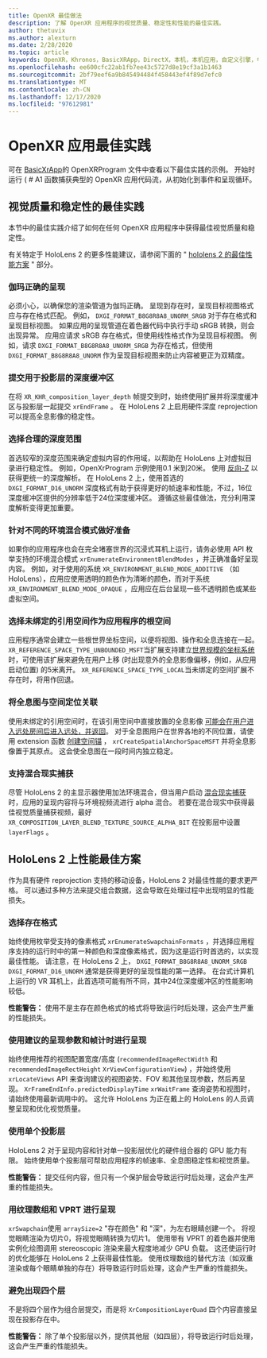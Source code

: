 ```yaml
---
title: OpenXR 最佳做法
description: 了解 OpenXR 应用程序的视觉质量、稳定性和性能的最佳实践。
author: thetuvix
ms.author: alexturn
ms.date: 2/28/2020
ms.topic: article
keywords: OpenXR，Khronos，BasicXRApp，DirectX，本机，本机应用，自定义引擎，中间件，最佳做法，性能，质量，稳定性
ms.openlocfilehash: ee600cfc22ab1fb7ee43c5727d8e19cf3a1b1463
ms.sourcegitcommit: 2bf79eef6a9b845494484f458443ef4f89d7efc0
ms.translationtype: MT
ms.contentlocale: zh-CN
ms.lasthandoff: 12/17/2020
ms.locfileid: "97612981"
---
```

# <a name="openxr-app-best-practices"></a>OpenXR 应用最佳实践

可在 <a href="https://github.com/microsoft/OpenXR-MixedReality/tree/master/samples/BasicXrApp" target="_blank">BasicXrApp</a>的 OpenXRProgram 文件中查看以下最佳实践的示例。 开始时运行 ( # A1 函数捕获典型的 OpenXR 应用代码流，从初始化到事件和呈现循环。

## <a name="best-practices-for-visual-quality-and-stability"></a>视觉质量和稳定性的最佳实践

本节中的最佳实践介绍了如何在任何 OpenXR 应用程序中获得最佳视觉质量和稳定性。

有关特定于 HoloLens 2 的更多性能建议，请参阅下面的 " [hololens 2 的最佳性能方案](#best-practices-for-performance-on-hololens-2) " 部分。

### <a name="gamma-correct-rendering"></a>伽玛正确的呈现

必须小心，以确保您的渲染管道为伽玛正确。 呈现到存在时，呈现目标视图格式应与存在格式匹配。 例如， `DXGI_FORMAT_B8G8R8A8_UNORM_SRGB` 对于存在格式和呈现目标视图。
如果应用的呈现管道在着色器代码中执行手动 sRGB 转换，则会出现异常。 应用应请求 sRGB 存在格式，但使用线性格式作为呈现目标视图。 例如，请求 `DXGI_FORMAT_B8G8R8A8_UNORM_SRGB` 为存在格式，但使用 `DXGI_FORMAT_B8G8R8A8_UNORM` 作为呈现目标视图来防止内容被更正为双精度。

### <a name="submit-depth-buffer-for-projection-layers"></a>提交用于投影层的深度缓冲区

在将 `XR_KHR_composition_layer_depth` 帧提交到时，始终使用扩展并将深度缓冲区与投影层一起提交 `xrEndFrame` 。
在 HoloLens 2 上启用硬件深度 reprojection 可以提高全息影像的稳定性。

### <a name="choose-a-reasonable-depth-range"></a>选择合理的深度范围

首选较窄的深度范围来确定虚拟内容的作用域，以帮助在 HoloLens 上对虚拟目录进行稳定性。
例如，OpenXrProgram 示例使用0.1 米到20米。
使用 [反向-Z](https://developer.nvidia.com/content/depth-precision-visualized) 以获得更统一的深度解析。
在 HoloLens 2 上，使用首选的 `DXGI_FORMAT_D16_UNORM` 深度格式有助于获得更好的帧速率和性能，不过，16位深度缓冲区提供的分辨率低于24位深度缓冲区。
遵循这些最佳做法，充分利用深度解析变得更加重要。

### <a name="prepare-for-different-environment-blend-modes"></a>针对不同的环境混合模式做好准备

如果你的应用程序也会在完全堵塞世界的沉浸式耳机上运行，请务必使用 API 枚举支持的环境混合模式 `xrEnumerateEnvironmentBlendModes` ，并正确准备好呈现内容。
例如，对于使用的系统 `XR_ENVIRONMENT_BLEND_MODE_ADDITIVE` （如 HoloLens），应用应使用透明的颜色作为清晰的颜色，而对于系统 `XR_ENVIRONMENT_BLEND_MODE_OPAQUE` ，应用应在后台呈现一些不透明颜色或某些虚拟空间。

### <a name="choose-unbounded-reference-space-as-applications-root-space"></a>选择未绑定的引用空间作为应用程序的根空间

应用程序通常会建立一些根世界坐标空间，以便将视图、操作和全息连接在一起。
`XR_REFERENCE_SPACE_TYPE_UNBOUNDED_MSFT`当扩展支持建立[世界规模的坐标系统](../../design/coordinate-systems.md#building-a-world-scale-experience)时，可使用该扩展来避免在用户上移 (时出现意外的全息影像偏移，例如，从应用启动位置) 的5米离开。
`XR_REFERENCE_SPACE_TYPE_LOCAL`当未绑定的空间扩展不存在时，将用作回退。

### <a name="associate-hologram-with-spatial-anchor"></a>将全息图与空间定位关联

使用未绑定的引用空间时，在该引用空间中直接放置的全息影像 [可能会在用户进入远处房间后进入远处，并返回](../../design/coordinate-systems.md#building-a-world-scale-experience)。
对于全息图用户在世界各地的不同位置，请使用 extension 函数 [创建空间锚](../../design/spatial-anchors.md#best-practices) ， `xrCreateSpatialAnchorSpaceMSFT` 并将全息影像置于其原点。 这会使全息图在一段时间内独立稳定。

### <a name="support-mixed-reality-capture"></a>支持混合现实捕获

尽管 HoloLens 2 的主显示器使用加法环境混合，但当用户启动 [混合现实捕获](../platform-capabilities-and-apis/mixed-reality-capture-for-developers.md)时，应用的呈现内容将与环境视频流进行 alpha 混合。
若要在混合现实中获得最佳视觉质量捕获视频，最好 `XR_COMPOSITION_LAYER_BLEND_TEXTURE_SOURCE_ALPHA_BIT` 在投影层中设置 `layerFlags` 。

## <a name="best-practices-for-performance-on-hololens-2"></a>HoloLens 2 上性能最佳方案

作为具有硬件 reprojection 支持的移动设备，HoloLens 2 对最佳性能的要求更严格。  可以通过多种方法来提交组合数据，这会导致在处理过程中出现明显的性能损失。

### <a name="select-a-swapchain-format"></a>选择存在格式

始终使用枚举受支持的像素格式 `xrEnumerateSwapchainFormats` ，并选择应用程序支持的运行时中的第一种颜色和深度像素格式，因为这是运行时首选的，以实现最佳性能。 请注意，在 HoloLens 2 上， `DXGI_FORMAT_B8G8R8A8_UNORM_SRGB` `DXGI_FORMAT_D16_UNORM` 通常是获得更好的呈现性能的第一选择。 在台式计算机上运行的 VR 耳机上，此首选项可能有所不同，其中24位深度缓冲区的性能影响较低。
  
**性能警告：** 使用不是主存在颜色格式的格式将导致运行时后处理，这会产生严重的性能损失。

### <a name="render-with-recommended-rendering-parameters-and-frame-timing"></a>使用建议的呈现参数和帧计时进行呈现

始终使用推荐的视图配置宽度/高度 (`recommendedImageRectWidth` 和 `recommendedImageRectHeight` `XrViewConfigurationView`) ，并始终使用 `xrLocateViews` API 来查询建议的视图姿势、FOV 和其他呈现参数，然后再呈现。
`XrFrameEndInfo.predictedDisplayTime` `xrWaitFrame` 查询姿势和视图时，请始终使用最新调用中的。
这允许 HoloLens 为正在戴上的 HoloLens 的人员调整呈现和优化视觉质量。

### <a name="use-a-single-projection-layer"></a>使用单个投影层

HoloLens 2 对于呈现内容和针对单一投影层优化的硬件组合器的 GPU 能力有限。
始终使用单个投影层可帮助应用程序的帧速率、全息图稳定性和视觉质量。  
  
**性能警告：** 提交任何内容，但只有一个保护层会导致运行时后处理，这会产生严重的性能损失。

### <a name="render-with-texture-array-and-vprt"></a>用纹理数组和 VPRT 进行呈现

`xrSwapchain`使用 `arraySize=2` "存在颜色" 和 "深"，为左右眼睛创建一个。
将视觉眼睛渲染为切片0，将视觉眼睛转换为切片1。
使用带有 VPRT 的着色器并使用实例化绘图调用 stereoscopic 渲染来最大程度地减少 GPU 负载。
这还使运行时的优化能够在 HoloLens 2 上获得最佳性能。
使用纹理数组的替代方法（如双重渲染或每个眼睛单独的存在）将导致运行时后处理，这会产生严重的性能损失。

### <a name="avoid-quad-layers"></a>避免出现四个层

不是将四个层作为组合层提交，而是将 `XrCompositionLayerQuad` 四个内容直接呈现在投影存在中。

**性能警告：** 除了单个投影层以外，提供其他层（如四层），将导致运行时后处理，这会产生严重的性能损失。